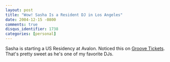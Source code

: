 ```yaml
---
layout: post
title: "Wow! Sasha Is a Resident DJ in Los Angeles"
date: 2004-12-15 -0800
comments: true
disqus_identifier: 1738
categories: [personal]
---
```

Sasha is starting a US Residency at Avalon. Noticed this on [Groove
Tickets](http://www.groovetickets.com/OrderSystem/Groove/eventviewqb.asp?Affilid=93&EventsID=13529&PGName=Avalon+Hollywood).
That's pretty sweet as he's one of my favorite DJs.

